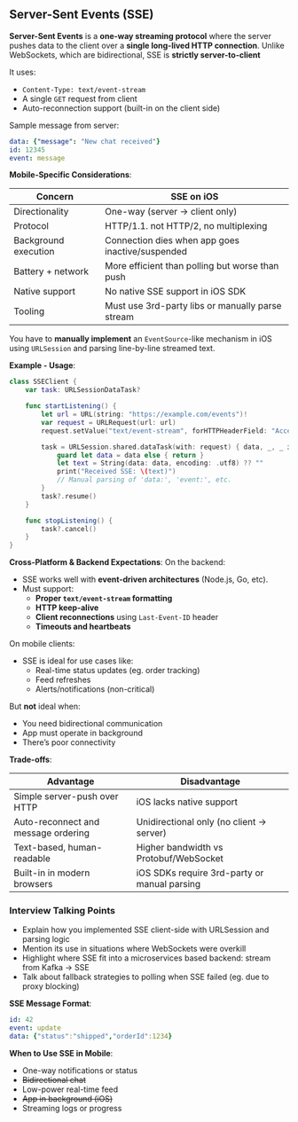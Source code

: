 ## Server-Sent Events (SSE)
**Server-Sent Events** is a **one-way streaming protocol** where the server pushes data to the client over a **single long-lived HTTP connection**. Unlike WebSockets, which are bidirectional, SSE is **strictly server-to-client**

It uses:
- `Content-Type: text/event-stream`
- A single `GET` request from client
- Auto-reconnection support (built-in on the client side)

Sample message from server:
```yaml
data: {"message": "New chat received"}
id: 12345
event: message
```

**Mobile-Specific Considerations**:

| Concern              | SSE on iOS                                       |
| -------------------- | ------------------------------------------------ |
| Directionality       | One-way (server → client only)                   |
| Protocol             | HTTP/1.1. not HTTP/2, no multiplexing            |
| Background execution | Connection dies when app goes inactive/suspended |
| Battery + network    | More efficient than polling but worse than push  |
| Native support       | No native SSE support in iOS SDK                 |
| Tooling              | Must use 3rd-party libs or manually parse stream |

You have to **manually implement** an `EventSource`-like mechanism in iOS using `URLSession` and parsing line-by-line streamed text.

**Example - Usage**:
```swift
class SSEClient {
    var task: URLSessionDataTask?

    func startListening() {
        let url = URL(string: "https://example.com/events")!
        var request = URLRequest(url: url)
        request.setValue("text/event-stream", forHTTPHeaderField: "Accept")

        task = URLSession.shared.dataTask(with: request) { data, _, _ in
            guard let data = data else { return }
            let text = String(data: data, encoding: .utf8) ?? ""
            print("Received SSE: \(text)")
            // Manual parsing of 'data:', 'event:', etc.
        }
        task?.resume()
    }

    func stopListening() {
        task?.cancel()
    }
}
```

**Cross-Platform & Backend Expectations**:
On the backend:
- SSE works well with **event-driven architectures** (Node.js, Go, etc).
- Must support:
    - **Proper `text/event-stream` formatting**
    - **HTTP keep-alive**
    - **Client reconnections** using `Last-Event-ID` header
    - **Timeouts and heartbeats**

On mobile clients:
- SSE is ideal for use cases like:
    - Real-time status updates (eg. order tracking)
    - Feed refreshes
    - Alerts/notifications (non-critical)

But **not** ideal when:
- You need bidirectional communication    
- App must operate in background
- There’s poor connectivity

**Trade-offs**:

| Advantage                           | Disadvantage                                 |
| ----------------------------------- | -------------------------------------------- |
| Simple server-push over HTTP        | iOS lacks native support                     |
| Auto-reconnect and message ordering | Unidirectional only (no client → server)     |
| Text-based, human-readable          | Higher bandwidth vs Protobuf/WebSocket       |
| Built-in in modern browsers         | iOS SDKs require 3rd-party or manual parsing |

### Interview Talking Points
- Explain how you implemented SSE client-side with URLSession and parsing logic
- Mention its use in situations where WebSockets were overkill
- Highlight where SSE fit into a microservices based backend: stream from Kafka → SSE
- Talk about fallback strategies to polling when SSE failed (eg. due to proxy blocking)

**SSE Message Format**:
```yaml
id: 42
event: update
data: {"status":"shipped","orderId":1234}
```

**When to Use SSE in Mobile**:
- One-way notifications or status 
- ~~Bidirectional chat~~
- Low-power real-time feed
- ~~App in background (iOS)~~
- Streaming logs or progress